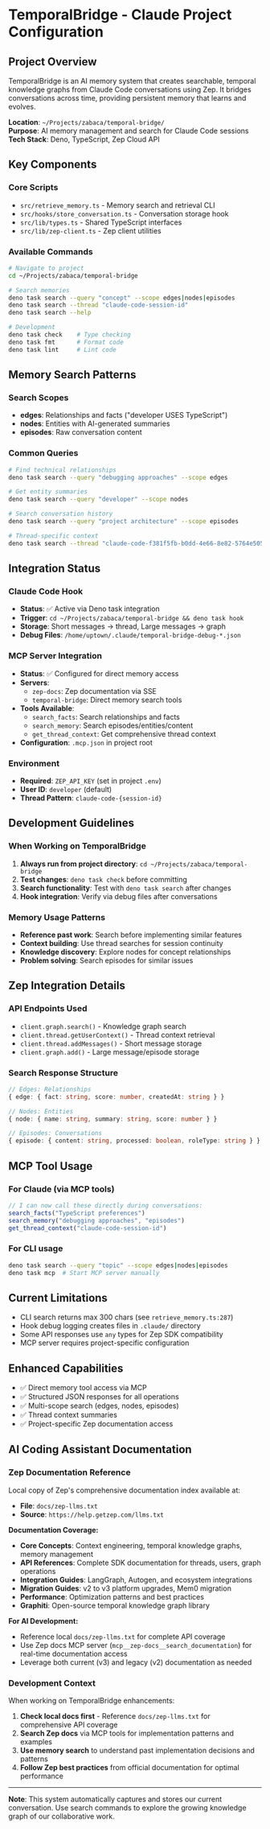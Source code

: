 # TemporalBridge - Claude Project Configuration

## Project Overview
TemporalBridge is an AI memory system that creates searchable, temporal knowledge graphs from Claude Code conversations using Zep. It bridges conversations across time, providing persistent memory that learns and evolves.

**Location**: `~/Projects/zabaca/temporal-bridge/`  
**Purpose**: AI memory management and search for Claude Code sessions  
**Tech Stack**: Deno, TypeScript, Zep Cloud API

## Key Components

### Core Scripts
- `src/retrieve_memory.ts` - Memory search and retrieval CLI
- `src/hooks/store_conversation.ts` - Conversation storage hook
- `src/lib/types.ts` - Shared TypeScript interfaces
- `src/lib/zep-client.ts` - Zep client utilities

### Available Commands
```bash
# Navigate to project
cd ~/Projects/zabaca/temporal-bridge

# Search memories
deno task search --query "concept" --scope edges|nodes|episodes
deno task search --thread "claude-code-session-id" 
deno task search --help

# Development
deno task check    # Type checking
deno task fmt      # Format code  
deno task lint     # Lint code
```

## Memory Search Patterns

### Search Scopes
- **edges**: Relationships and facts ("developer USES TypeScript")
- **nodes**: Entities with AI-generated summaries  
- **episodes**: Raw conversation content

### Common Queries
```bash
# Find technical relationships
deno task search --query "debugging approaches" --scope edges

# Get entity summaries  
deno task search --query "developer" --scope nodes

# Search conversation history
deno task search --query "project architecture" --scope episodes

# Thread-specific context
deno task search --thread "claude-code-f381f5fb-b0dd-4e66-8e82-5764e505579c"
```

## Integration Status

### Claude Code Hook
- **Status**: ✅ Active via Deno task integration
- **Trigger**: `cd ~/Projects/zabaca/temporal-bridge && deno task hook`
- **Storage**: Short messages → thread, Large messages → graph
- **Debug Files**: `/home/uptown/.claude/temporal-bridge-debug-*.json`

### MCP Server Integration
- **Status**: ✅ Configured for direct memory access
- **Servers**: 
  - `zep-docs`: Zep documentation via SSE
  - `temporal-bridge`: Direct memory search tools
- **Tools Available**:
  - `search_facts`: Search relationships and facts
  - `search_memory`: Search episodes/entities/content
  - `get_thread_context`: Get comprehensive thread context
- **Configuration**: `.mcp.json` in project root

### Environment
- **Required**: `ZEP_API_KEY` (set in project `.env`)
- **User ID**: `developer` (default)
- **Thread Pattern**: `claude-code-{session-id}`

## Development Guidelines

### When Working on TemporalBridge
1. **Always run from project directory**: `cd ~/Projects/zabaca/temporal-bridge`
2. **Test changes**: `deno task check` before committing
3. **Search functionality**: Test with `deno task search` after changes
4. **Hook integration**: Verify via debug files after conversations

### Memory Usage Patterns
- **Reference past work**: Search before implementing similar features
- **Context building**: Use thread searches for session continuity  
- **Knowledge discovery**: Explore nodes for concept relationships
- **Problem solving**: Search episodes for similar issues

## Zep Integration Details

### API Endpoints Used
- `client.graph.search()` - Knowledge graph search
- `client.thread.getUserContext()` - Thread context retrieval
- `client.thread.addMessages()` - Short message storage
- `client.graph.add()` - Large message/episode storage

### Search Response Structure
```typescript
// Edges: Relationships
{ edge: { fact: string, score: number, createdAt: string } }

// Nodes: Entities  
{ node: { name: string, summary: string, score: number } }

// Episodes: Conversations
{ episode: { content: string, processed: boolean, roleType: string } }
```

## MCP Tool Usage

### For Claude (via MCP tools)
```typescript
// I can now call these directly during conversations:
search_facts("TypeScript preferences")
search_memory("debugging approaches", "episodes") 
get_thread_context("claude-code-session-id")
```

### For CLI usage
```bash
deno task search --query "topic" --scope edges|nodes|episodes
deno task mcp  # Start MCP server manually
```

## Current Limitations
- CLI search returns max 300 chars (see `retrieve_memory.ts:287`)
- Hook debug logging creates files in `.claude/` directory
- Some API responses use `any` types for Zep SDK compatibility
- MCP server requires project-specific configuration

## Enhanced Capabilities
- ✅ Direct memory tool access via MCP
- ✅ Structured JSON responses for all operations
- ✅ Multi-scope search (edges, nodes, episodes)
- ✅ Thread context summaries
- ✅ Project-specific Zep documentation access

## AI Coding Assistant Documentation

### Zep Documentation Reference
Local copy of Zep's comprehensive documentation index available at:
- **File**: `docs/zep-llms.txt`
- **Source**: `https://help.getzep.com/llms.txt`

**Documentation Coverage:**
- **Core Concepts**: Context engineering, temporal knowledge graphs, memory management
- **API References**: Complete SDK documentation for threads, users, graph operations  
- **Integration Guides**: LangGraph, Autogen, and ecosystem integrations
- **Migration Guides**: v2 to v3 platform upgrades, Mem0 migration
- **Performance**: Optimization patterns and best practices
- **Graphiti**: Open-source temporal knowledge graph library

**For AI Development:**
- Reference local `docs/zep-llms.txt` for complete API coverage
- Use Zep docs MCP server (`mcp__zep-docs__search_documentation`) for real-time documentation access
- Leverage both current (v3) and legacy (v2) documentation as needed

### Development Context
When working on TemporalBridge enhancements:
1. **Check local docs first** - Reference `docs/zep-llms.txt` for comprehensive API coverage
2. **Search Zep docs** via MCP tools for implementation patterns and examples
3. **Use memory search** to understand past implementation decisions and patterns
4. **Follow Zep best practices** from official documentation for optimal performance

---

**Note**: This system automatically captures and stores our current conversation. Use search commands to explore the growing knowledge graph of our collaborative work.